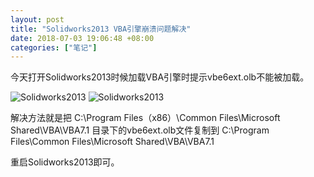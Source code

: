 ```yaml
---
layout: post
title: "Solidworks2013 VBA引擎崩溃问题解决"
date: 2018-07-03 19:06:48 +08:00
categories: ["笔记"]
---
```


今天打开Solidworks2013时候加载VBA引擎时提示vbe6ext.olb不能被加载。

![Solidworks2013](https://mrwen.oss-cn-shanghai.aliyuncs.com/2018/07/w136h2319126_1444734785_583.jpg) 
![Solidworks2013](https://mrwen.oss-cn-shanghai.aliyuncs.com/2018/07/w188h2319126_1444734775_256.jpg)

解决方法就是把 C:\\Program Files（x86）\\Common Files\\Microsoft Shared\\VBA\\VBA7.1 目录下的vbe6ext.olb文件复制到 C:\\Program Files\\Common Files\\Microsoft Shared\\VBA\\VBA7.1

重启Solidworks2013即可。